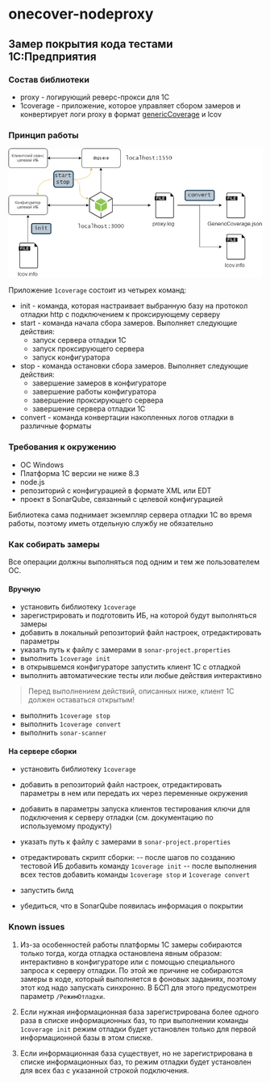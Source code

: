 # onecover-nodeproxy

## Замер покрытия кода тестами 1С:Предприятия

### Состав библиотеки

- proxy - логирующий реверс-прокси для 1С
- 1coverage - приложение, которое управляет сбором замеров и конвертирует логи proxy в формат [genericCoverage](https://docs.sonarqube.org/latest/analysis/generic-test/) и lcov

### Принцип работы

![1coverage](./docs/1coverage.png)

Приложение `1coverage` состоит из четырех команд:

- init - команда, которая настраивает выбранную базу на протокол отладки http с подключением к проксирующему серверу
- start - команда начала сбора замеров. Выполняет следующие действия:
  - запуск сервера отладки 1С
  - запуск проксирующего сервера
  - запуск конфигуратора
- stop - команда остановки сбора замеров. Выполняет следующие действия:
  - завершение замеров в конфигураторе
  - завершение работы конфигуратора
  - завершение проксирующего сервера
  - завершение сервера отладки 1С
- convert - команда конвертации накопленных логов отладки в различные форматы


### Требования к окружению

- ОС Windows
- Платформа 1С версии не ниже 8.3
- node.js
- репозиторий с конфигурацией в формате XML или EDT
- проект в SonarQube, связанный с целевой конфигурацией

Библиотека сама поднимает экземпляр сервера отладки 1С во время работы, поэтому иметь отдельную службу не обязательно

### Как собирать замеры

Все операции должны выполняться под одним и тем же пользователем ОС.

#### Вручную

- установить библиотеку `1coverage`
- зарегистрировать и подготовить ИБ, на которой будут выполняться замеры
- добавить в локальный репозиторий файл настроек, отредактировать параметры
- указать путь к файлу с замерами в `sonar-project.properties`
- выполнить `1coverage init`
- в открывшемся конфигураторе запустить клиент 1С с отладкой
- выполнить автоматические тесты или любые действия интерактивно

> Перед выполнением действий, описанных ниже, клиент 1С должен оставаться открытым!

- выполнить `1coverage stop`
- выполнить `1coverage convert`
- выполнить `sonar-scanner`

#### На сервере сборки

- установить библиотеку `1coverage`
- добавить в репозиторий файл настроек, отредактировать параметры в нем или передать их через переменные окружения
- добавить в параметры запуска клиентов тестирования ключи для подключения к серверу отладки (см. документацию по используемому продукту)
- указать путь к файлу с замерами в `sonar-project.properties`

- отредактировать скрипт сборки:
    -- после шагов по созданию тестовой ИБ добавить команду `1coverage init`
    -- после выполнения всех тестов добавить команды `1coverage stop` и `1coverage convert`

- запустить билд

- убедиться, что в SonarQube появилась информация о покрытии

### Known issues

1) Из-за особенностей работы платформы 1С замеры собираются только тогда, когда отладка остановлена явным образом: интерактивно в конфигураторе или с помощью специального запроса к серверу отладки. По этой же причине не собираются замеры в коде, который выполняется в фоновых заданиях, поэтому этот код надо запускать синхронно. В БСП для этого предусмотрен параметр `/РежимОтладки`.

2) Если нужная информационная база зарегистрирована более одного раза в списке информационных баз, то при выполнении команды `1coverage init` режим отладки будет установлен только для первой информационной базы в этом списке.

3) Если информационная база существует, но не зарегистрирована в списке информационных баз, то режим отладки будет установлен для всех баз с указанной строкой подключения.

